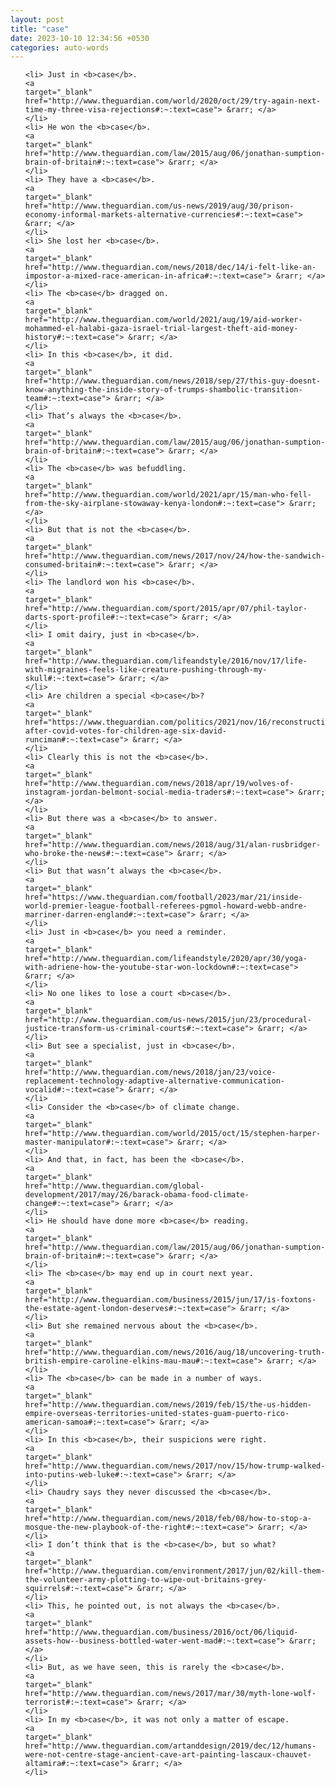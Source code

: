 ```yaml
---
layout: post
title: "case"
date: 2023-10-10 12:34:56 +0530
categories: auto-words
---
```

<ol>

    <li> Just in <b>case</b>.
    <a 
    target="_blank" 
    href="http://www.theguardian.com/world/2020/oct/29/try-again-next-time-my-three-visa-rejections#:~:text=case"> &rarr; </a>
    </li>
    <li> He won the <b>case</b>.
    <a 
    target="_blank" 
    href="http://www.theguardian.com/law/2015/aug/06/jonathan-sumption-brain-of-britain#:~:text=case"> &rarr; </a>
    </li>
    <li> They have a <b>case</b>.
    <a 
    target="_blank" 
    href="http://www.theguardian.com/us-news/2019/aug/30/prison-economy-informal-markets-alternative-currencies#:~:text=case"> &rarr; </a>
    </li>
    <li> She lost her <b>case</b>.
    <a 
    target="_blank" 
    href="http://www.theguardian.com/news/2018/dec/14/i-felt-like-an-impostor-a-mixed-race-american-in-africa#:~:text=case"> &rarr; </a>
    </li>
    <li> The <b>case</b> dragged on.
    <a 
    target="_blank" 
    href="http://www.theguardian.com/world/2021/aug/19/aid-worker-mohammed-el-halabi-gaza-israel-trial-largest-theft-aid-money-history#:~:text=case"> &rarr; </a>
    </li>
    <li> In this <b>case</b>, it did.
    <a 
    target="_blank" 
    href="http://www.theguardian.com/news/2018/sep/27/this-guy-doesnt-know-anything-the-inside-story-of-trumps-shambolic-transition-team#:~:text=case"> &rarr; </a>
    </li>
    <li> That’s always the <b>case</b>.
    <a 
    target="_blank" 
    href="http://www.theguardian.com/law/2015/aug/06/jonathan-sumption-brain-of-britain#:~:text=case"> &rarr; </a>
    </li>
    <li> The <b>case</b> was befuddling.
    <a 
    target="_blank" 
    href="http://www.theguardian.com/world/2021/apr/15/man-who-fell-from-the-sky-airplane-stowaway-kenya-london#:~:text=case"> &rarr; </a>
    </li>
    <li> But that is not the <b>case</b>.
    <a 
    target="_blank" 
    href="http://www.theguardian.com/news/2017/nov/24/how-the-sandwich-consumed-britain#:~:text=case"> &rarr; </a>
    </li>
    <li> The landlord won his <b>case</b>.
    <a 
    target="_blank" 
    href="http://www.theguardian.com/sport/2015/apr/07/phil-taylor-darts-sport-profile#:~:text=case"> &rarr; </a>
    </li>
    <li> I omit dairy, just in <b>case</b>.
    <a 
    target="_blank" 
    href="http://www.theguardian.com/lifeandstyle/2016/nov/17/life-with-migraines-feels-like-creature-pushing-through-my-skull#:~:text=case"> &rarr; </a>
    </li>
    <li> Are children a special <b>case</b>?
    <a 
    target="_blank" 
    href="https://www.theguardian.com/politics/2021/nov/16/reconstruction-after-covid-votes-for-children-age-six-david-runciman#:~:text=case"> &rarr; </a>
    </li>
    <li> Clearly this is not the <b>case</b>.
    <a 
    target="_blank" 
    href="http://www.theguardian.com/news/2018/apr/19/wolves-of-instagram-jordan-belmont-social-media-traders#:~:text=case"> &rarr; </a>
    </li>
    <li> But there was a <b>case</b> to answer.
    <a 
    target="_blank" 
    href="http://www.theguardian.com/news/2018/aug/31/alan-rusbridger-who-broke-the-news#:~:text=case"> &rarr; </a>
    </li>
    <li> But that wasn’t always the <b>case</b>.
    <a 
    target="_blank" 
    href="https://www.theguardian.com/football/2023/mar/21/inside-world-premier-league-football-referees-pgmol-howard-webb-andre-marriner-darren-england#:~:text=case"> &rarr; </a>
    </li>
    <li> Just in <b>case</b> you need a reminder.
    <a 
    target="_blank" 
    href="http://www.theguardian.com/lifeandstyle/2020/apr/30/yoga-with-adriene-how-the-youtube-star-won-lockdown#:~:text=case"> &rarr; </a>
    </li>
    <li> No one likes to lose a court <b>case</b>.
    <a 
    target="_blank" 
    href="http://www.theguardian.com/us-news/2015/jun/23/procedural-justice-transform-us-criminal-courts#:~:text=case"> &rarr; </a>
    </li>
    <li> But see a specialist, just in <b>case</b>.
    <a 
    target="_blank" 
    href="http://www.theguardian.com/news/2018/jan/23/voice-replacement-technology-adaptive-alternative-communication-vocalid#:~:text=case"> &rarr; </a>
    </li>
    <li> Consider the <b>case</b> of climate change.
    <a 
    target="_blank" 
    href="http://www.theguardian.com/world/2015/oct/15/stephen-harper-master-manipulator#:~:text=case"> &rarr; </a>
    </li>
    <li> And that, in fact, has been the <b>case</b>.
    <a 
    target="_blank" 
    href="http://www.theguardian.com/global-development/2017/may/26/barack-obama-food-climate-change#:~:text=case"> &rarr; </a>
    </li>
    <li> He should have done more <b>case</b> reading.
    <a 
    target="_blank" 
    href="http://www.theguardian.com/law/2015/aug/06/jonathan-sumption-brain-of-britain#:~:text=case"> &rarr; </a>
    </li>
    <li> The <b>case</b> may end up in court next year.
    <a 
    target="_blank" 
    href="http://www.theguardian.com/business/2015/jun/17/is-foxtons-the-estate-agent-london-deserves#:~:text=case"> &rarr; </a>
    </li>
    <li> But she remained nervous about the <b>case</b>.
    <a 
    target="_blank" 
    href="http://www.theguardian.com/news/2016/aug/18/uncovering-truth-british-empire-caroline-elkins-mau-mau#:~:text=case"> &rarr; </a>
    </li>
    <li> The <b>case</b> can be made in a number of ways.
    <a 
    target="_blank" 
    href="http://www.theguardian.com/news/2019/feb/15/the-us-hidden-empire-overseas-territories-united-states-guam-puerto-rico-american-samoa#:~:text=case"> &rarr; </a>
    </li>
    <li> In this <b>case</b>, their suspicions were right.
    <a 
    target="_blank" 
    href="http://www.theguardian.com/news/2017/nov/15/how-trump-walked-into-putins-web-luke#:~:text=case"> &rarr; </a>
    </li>
    <li> Chaudry says they never discussed the <b>case</b>.
    <a 
    target="_blank" 
    href="http://www.theguardian.com/news/2018/feb/08/how-to-stop-a-mosque-the-new-playbook-of-the-right#:~:text=case"> &rarr; </a>
    </li>
    <li> I don’t think that is the <b>case</b>, but so what?
    <a 
    target="_blank" 
    href="http://www.theguardian.com/environment/2017/jun/02/kill-them-the-volunteer-army-plotting-to-wipe-out-britains-grey-squirrels#:~:text=case"> &rarr; </a>
    </li>
    <li> This, he pointed out, is not always the <b>case</b>.
    <a 
    target="_blank" 
    href="http://www.theguardian.com/business/2016/oct/06/liquid-assets-how--business-bottled-water-went-mad#:~:text=case"> &rarr; </a>
    </li>
    <li> But, as we have seen, this is rarely the <b>case</b>.
    <a 
    target="_blank" 
    href="http://www.theguardian.com/news/2017/mar/30/myth-lone-wolf-terrorist#:~:text=case"> &rarr; </a>
    </li>
    <li> In my <b>case</b>, it was not only a matter of escape.
    <a 
    target="_blank" 
    href="http://www.theguardian.com/artanddesign/2019/dec/12/humans-were-not-centre-stage-ancient-cave-art-painting-lascaux-chauvet-altamira#:~:text=case"> &rarr; </a>
    </li>